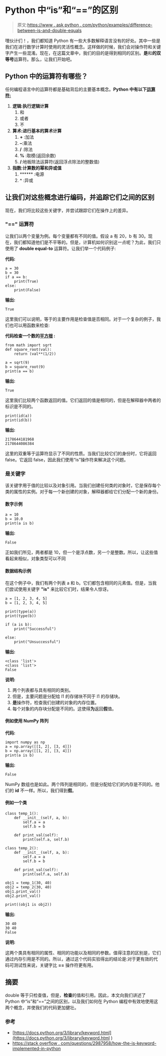 # Python 中“is”和“==”的区别

> 原文:[https://www . ask python . com/python/examples/difference-between-is-and-double-equals](https://www.askpython.com/python/examples/difference-between-is-and-double-equals)

嘿伙计们！，我们都知道 Python 有一些大多数解释语言没有的好处。其中一些是我们在进行数学计算时使用的灵活性概念。这样做的时候，我们会对操作符和关键字产生一些混淆。现在，在这篇文章中，我们的目的是得到相同的区别。**是**和**的双等号**运算符。那么，让我们开始吧。

## Python 中的运算符有哪些？

任何编程语言中的运算符都是基础背后的主要基本概念。**Python 中有以下[运算符:](https://www.askpython.com/course/python-course-operators)**

1.  **逻辑:执行逻辑计算**
    1.  和
    2.  或者
    3.  不
2.  **算术:进行基本的算术计算**
    1.  **+** :加法
    2.  **–**:乘法
    3.  **/** :除法
    4.  **%** :取模(返回余数)
    5.  **/**:地板除法运算符(返回浮点除法的整数值)
3.  **指数:计算数的幂和异或值**
    1.  ****** :电源
    2.  **^** :异或

## 让我们对这些概念进行编码，并追踪它们之间的区别

现在，我们将比较这些关键字，并尝试跟踪它们在操作上的差异。

### **"=="** 运算符

让我们以两个变量为例。每个变量都有不同的值。假设 a 有 20，b 有 30。现在，我们都知道他们是不平等的。但是，计算机如何识别这一点呢？为此，我们只使用了 **double equal-to** 运算符。让我们举一个代码例子:

**代码:**

```
a = 30
b = 30
if a == b:
    print(True) 
else:
    print(False)

```

**输出:**

```
True

```

这里我们可以说明，等于的主要作用是检查值是否相同。对于一个复杂的例子，我们也可以用函数来检查:

**代码检查一个数的[平方根](https://www.askpython.com/python/examples/calculate-square-root) :**

```
from math import sqrt
def square_root(val):
    return (val**(1/2))

a = sqrt(9)
b = square_root(9)
print(a == b)

```

**输出:**

```
True

```

这里我们比较两个函数返回的值。它们返回的值是相同的，但是在解释器中两者的标识是不同的。

```
print(id(a))
print(id(b))

```

**输出:**

```
2178644181968
2178644086384

```

这里的双重等于运算符显示了不同的性质。当我们比较它们的身份时，它将返回 false。它返回 false，因此我们使用“is”操作符来解决这个问题。

### **是**关键字

该关键字用于值的比较以及对象引用。当我们创建任何类的对象时，它是保存每个类的属性的实例。对于每一个新创建的对象，解释器都给它们分配一个新的身份。

#### 数字示例

```
a = 10
b = 10.0
print(a is b)

```

**输出:**

```
False

```

正如我们所见，两者都是 10，但一个是浮点数，另一个是整数。所以，让这些值看起来相似，对象类型可以不同

#### 数据结构示例

在这个例子中，我们有两个列表 a 和 b。它们都包含相同的元素值。但是，当我们尝试使用关键字 **"is"** 来比较它们时，结果令人惊讶。

```
a = [1, 2, 3, 4, 5]
b = [1, 2, 3, 4, 5]

print(type(a))
print(type(b))

if (a is b):
    print("Successful")

else:
    print("Unsuccessful")

```

**输出:**

```
<class 'list'>
<class 'list'>
False

```

**说明:**

1.  两个列表都与<class>具有相同的类别。</class>
2.  但是，主要问题是分配给 l1 的存储块不同于 l1 的存储块。
3.  **是**操作符，检查我们创建的对象的内存位置。
4.  每个对象的内存块分配是不同的。这使得**为**返回**假**值。

#### 例如使用 NumPy 阵列

**代码:**

```
import numpy as np
a = np.array([[1, 2], [3, 4]])
b = np.array([[1, 2], [3, 4]])
print(a is b)

```

**输出:**

```
False

```

NumPy 数组也是如此。两个阵列是相同的，但是分配给它们的内存是不同的。他们的 **id** 不一样。所以，我们得到**假**。

#### 例如一个类

```
class temp_1():
    def __init__(self, a, b):
        self.a = a
        self.b = b

    def print_val(self):
        print(self.a, self.b)

class temp_2():
    def __init__(self, a, b):
        self.a = a
        self.b = b

    def print_val(self):
        print(self.a, self.b)

obj1 = temp_1(30, 40)
obj2 = temp_2(30, 40)
obj1.print_val()
obj2.print_val()

print((obj1 is obj2))

```

**输出:**

```
30 40
30 40
False

```

**说明:**

这两个类具有相同的属性、相同的功能以及相同的参数。值得注意的区别是，它们通过内存引用是不同的。所以，通过这个代码实验得出的结论是:对于更有效的代码可测试性来说，关键字比 **==** 操作符更有用。

## 摘要

double 等于只检查值，但是，**检查**的值和引用。因此，本文向我们讲述了 Python 中“is”和“==”之间的区别，以及我们如何在 Python 编程中有效地使用这两个概念，并使我们的代码更加健壮。

### 参考

*   [https://docs.python.org/3/library/keyword.html](https://docs.python.org/3/library/keyword.html
    )
*   [https://stack overflow . com/questions/2987958/how-the-is-keyword-implemented-in-python](https://stackoverflow.com/questions/2987958/how-is-the-is-keyword-implemented-in-python)